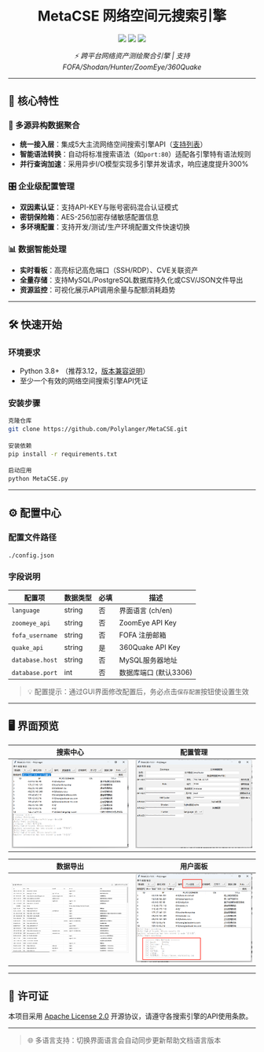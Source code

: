 # <h1 align="center">MetaCSE 网络空间元搜索引擎</h1>

<p align="center">
  <img src="https://img.shields.io/github/stars/Polylanger/MetaCSE?style=for-the-badge&logo=starship&color=gold">
  <img src="https://img.shields.io/github/release/Polylanger/MetaCSE?style=for-the-badge&logo=azurepipelines">
  <img src="https://img.shields.io/badge/Python-3.12%2B-3776AB?style=for-the-badge&logo=python">
</p>

<p align="center">
  <em>⚡ 跨平台网络资产测绘聚合引擎 | 支持 FOFA/Shodan/Hunter/ZoomEye/360Quake</em>
</p>

---

## 🌟 核心特性

### 🚀 多源异构数据聚合

- **统一接入层**：集成5大主流网络空间搜索引擎API（[支持列表](doc/Statistics.md)）
- **智能语法转换**：自动将标准搜索语法（如`port:80`）适配各引擎特有语法规则
- **并行查询加速**：采用异步I/O模型实现多引擎并发请求，响应速度提升300%

### 🎛 企业级配置管理

- **双因素认证**：支持API-KEY与账号密码混合认证模式
- **密钥保险箱**：AES-256加密存储敏感配置信息
- **多环境配置**：支持开发/测试/生产环境配置文件快速切换

### 📊 数据智能处理

- **实时看板**：高亮标记高危端口（SSH/RDP）、CVE关联资产
- **全量存储**：支持MySQL/PostgreSQL数据库持久化或CSV/JSON文件导出
- **资源监控**：可视化展示API调用余量与配额消耗趋势

---

## 🛠 快速开始

### 环境要求

- Python 3.8+ （推荐3.12，[版本兼容说明](#-注意事项)）
- 至少一个有效的网络空间搜索引擎API凭证

### 安装步骤
```bash
克隆仓库
git clone https://github.com/Polylanger/MetaCSE.git

安装依赖
pip install -r requirements.txt

启动应用
python MetaCSE.py
```

---

## ⚙ 配置中心

### 配置文件路径
`./config.json`

### 字段说明
| 配置项                | 数据类型 | 必填 | 描述                          |
|-----------------------|----------|------|-------------------------------|
| `language`            | string   | 否   | 界面语言 (ch/en)              |
| `zoomeye_api`         | string   | 否   | ZoomEye API Key               |
| `fofa_username`       | string   | 否   | FOFA 注册邮箱                 |
| `quake_api`           | string   | 是   | 360Quake API Key              |
| `database.host`       | string   | 否   | MySQL服务器地址               |
| `database.port`       | int      | 否   | 数据库端口 (默认3306)         |

> 💡 配置提示：通过GUI界面修改配置后，务必点击`保存配置`按钮使设置生效

---

## 🖥 界面预览

| 搜索中心 | 配置管理 |
|----------|----------|
| <img src="doc/img/search.png" width="400"> | <img src="doc/img/config.png" width="400"> |

| 数据导出 | 用户面板 |
|----------|----------|
| <img src="doc/img/export.png" width="400"> | <img src="doc/img/info.png" width="400"> |

---

## 📜 许可证

本项目采用 [Apache License 2.0](LICENSE) 开源协议，请遵守各搜索引擎的API使用条款。

---

> 🌐 多语言支持：切换界面语言会自动同步更新帮助文档语言版本